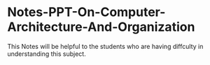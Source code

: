# Notes-PPT-On-Computer-Architecture-And-Organization
This Notes will be helpful to the students who are having diffculty in understanding this subject.
